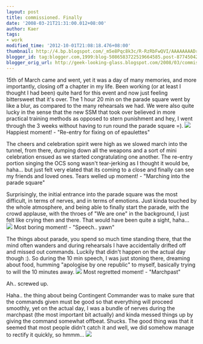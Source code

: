 ```yaml
---
layout: post
title: commissioned. Finally
date: '2008-03-21T21:31:00.012+08:00'
author: Kaer
tags:
- work
modified_time: '2012-10-01T21:08:18.476+08:00'
thumbnail: http://4.bp.blogspot.com/_m5e8Pqc8k3c/R-RzRbFwQVI/AAAAAAAADrQ/6Cap1yNLE7c/s72-c/commissioning2.jpg
blogger_id: tag:blogger.com,1999:blog-5086583722519664585.post-8774504252376164998
blogger_orig_url: http://geek-looking-glass.blogspot.com/2008/03/commissioned-finally.html
---
```


15th of March came and went, yet 
it was a day of many memories, and more importantly, closing off a chapter in 
my life. Been working (or at least I thought I had been) quite hard for this 
event and now just feeling bittersweet that it's over. The 1 hour 20 min on 
the parade square went by like a blur, as compared to the many rehearsals we 
had. We were also quite lucky in the sense that the new SSM that took over 
believed in more practical training methods as opposed to stern punishment and 
hey, I went through the 3 weeks without having to run round the parade square 
=). 
![](http://4.bp.blogspot.com/_m5e8Pqc8k3c/R-RzRbFwQVI/AAAAAAAADrQ/6Cap1yNLE7c/s1600/commissioning2.jpg) 
Happiest moment! - "Re-entry for fixing on of epaulettes" 

The 
cheers and celebration spirit were high as we slowed march into the tunnel, 
from there, dumping down all the weapons and a sort of mini celebration ensued 
as we started congratulating one another. The re-entry portion singing the OCS 
song wasn't tear-jerking as I thought it would be, haha... but just felt very 
elated that its coming to a close and finally can see my friends and loved 
ones. 
Tears 
welled up moment! - "Marching 
into the parade square" 
 
Surprisingly, the initial entrance into the parade square was the 
most difficult, in terms of nerves, and in terms of emotions. Just kinda 
touched by the whole atmosphere, and being able to finally start the parade, 
with the crowd applause, with the throes of "We are one" in the background, I 
just felt like crying then and there. That would have been quite a sight, 
haha... 
![](http://4.bp.blogspot.com/_m5e8Pqc8k3c/R-RhtbFwQSI/AAAAAAAADq0/hiecbZ4pKuM/s1600/OCS+Commissioning-4.JPG) 
Most boring moment! - "Speech.. yawn" 
 
The 
things about parade, you spend so much time standing there, that the mind 
often wanders and during rehearsals I have accidentally drifted off and missed 
out commands. Luckily that didn't happen on the actual day though :). So 
during the 10 min speech, I was just stoning there, dreaming about food, 
humming "apologise by one republic" to myself, basically trying to will the 10 
minutes away. 
![](http://4.bp.blogspot.com/_m5e8Pqc8k3c/R-RjvbFwQTI/AAAAAAAADq8/gEuk5Vrm9zY/s1600/OCS+Commissioning-11.JPG) 
Most regretted moment! - "Marchpast" 
 
Ah.. screwed up. 

Haha.. 
the thing about being Contingent Commander was to make sure that the commands 
given must be good so that everything will proceed smoothly, yet on the actual 
day, I was a bundle of nerves during the marchpast (the most important bit 
actually) and kinda messed things up by giving the command somewhat offbeat. 
Shucks. The good thing was that it seemed that most people didn't catch it and 
well, we did somehow manage to rectify it quickly, so hmmm... 
![](http://1.bp.blogspot.com/_m5e8Pqc8k3c/R-RmTrFwQUI/AAAAAAAADrE/Uq6P_dimc6w/s1600/OCS+Commissioning-19.jpg) 